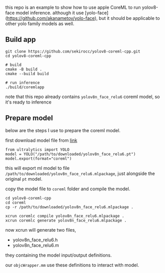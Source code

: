this repo is an example to show how to use apple CoreML to run yolov8-face model inference.
although it use [yolo-face] (https://github.com/akanametov/yolo-face),
but it should be applicable to other yolo family models as well.



## Build app

```
git clone https://github.com/sekirocc/yolov8-coreml-cpp.git
cd yolov8-coreml-cpp

# build
cmake -B build .
cmake --build build

# run inference
./build/coremlapp
```

note that this repo already contains `yolov8n_face_relu6` coreml model, so it's ready to inference

## Prepare model

below are the steps I use to prepare the coreml model.

first download model file from [link]( https://github.com/akanametov/yolov8-face/releases/download/v0.0.0/yolov8m-face.pt )

```
from ultralytics import YOLO
model = YOLO("/path/to/downloaded/yolov8n_face_relu6.pt")
model.export(format="coreml")
```

this will export ml model to file `/path/to/downloaded/yolov8n_face_relu6.mlpackage`,
just alongside the original `pt` model.

copy the model file to `coreml` folder and compile the model.

```
cd yolov8-coreml-cpp
cd coreml
cp -r /path/to/downloaded/yolov8n_face_relu6.mlpackage .

xcrun coremlc compile yolov8n_face_relu6.mlpackage .
xcrun coremlc generate yolov8n_face_relu6.mlpackage .
```

now xcrun will generate two files,

* yolov8n_face_relu6.h
* yolov8n_face_relu6.m

they containing the model input/output definitions.

our `objcWrapper.mm` use these definitions to interact with model.
